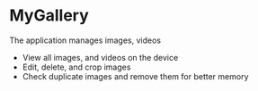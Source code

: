 # MyGallery
The application manages images, videos
- View all images, and videos on the device
- Edit, delete, and crop images
- Check duplicate images and remove them for better memory
